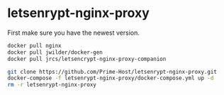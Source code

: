 # letsenrypt-nginx-proxy

First make sure you have the newest version.


```bash
docker pull nginx
docker pull jwilder/docker-gen
docker pull jrcs/letsencrypt-nginx-proxy-companion
```

```bash
git clone https://github.com/Prime-Host/letsenrypt-nginx-proxy.git
docker-compose -f letsenrypt-nginx-proxy/docker-compose.yml up -d
rm -r letsenrypt-nginx-proxy
```
